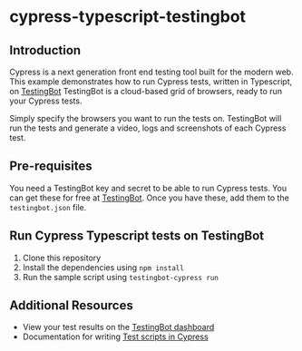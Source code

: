 # cypress-typescript-testingbot

## Introduction

Cypress is a next generation front end testing tool built for the modern web. This example demonstrates how to run Cypress tests, written in Typescript, on [TestingBot](https://testingbot.com)
TestingBot is a cloud-based grid of browsers, ready to run your Cypress tests.

Simply specify the browsers you want to run the tests on. TestingBot will run the tests and generate a video, logs and screenshots of each Cypress test.

## Pre-requisites

You need a TestingBot key and secret to be able to run Cypress tests. You can get these for free at [TestingBot](https://testingbot.com).
Once you have these, add them to the `testingbot.json` file.

## Run Cypress Typescript tests on TestingBot

1. Clone this repository
2. Install the dependencies using `npm install`
4. Run the sample script using `testingbot-cypress run`

## Additional Resources

- View your test results on the [TestingBot dashboard](https://www.testingbot.com/)
- Documentation for writing [Test scripts in Cypress](https://testingbot.com/support/cypress/tutorial.html)